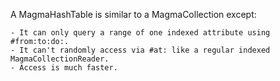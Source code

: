 A MagmaHashTable is similar to a MagmaCollection except:

	- It can only query a range of one indexed attribute using #from:to:do:.
	- It can't randomly access via #at: like a regular indexed MagmaCollectionReader.
 	- Access is much faster.
